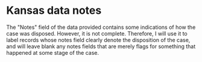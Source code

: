 # Kansas data notes

The "Notes" field of the data provided contains some indications of how the case was disposed. However, it is not complete. Therefore, I will use it to label records whose notes field clearly denote the disposition of the case, and will leave blank any notes fields that are merely flags for something that happened at some stage of the case. 